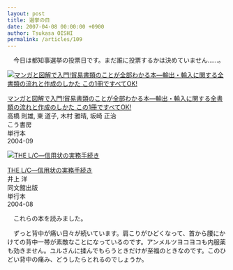 ```yaml
---
layout: post
title: 選挙の日
date: 2007-04-08 00:00:00 +0900
author: Tsukasa OISHI
permalink: /articles/109
---
```



　今日は都知事選挙の投票日です。まだ誰に投票するかは決めていません……。  

 [![マンガと図解で入門!貿易書類のことが全部わかる本―輸出・輸入に関する全書類の流れと作成のしかた この1冊ですべてOK!](https://images-na.ssl-images-amazon.com/images/I/514EEGNN40L._SL160_.jpg "マンガと図解で入門!貿易書類のことが全部わかる本―輸出・輸入に関する全書類の流れと作成のしかた この1冊ですべてOK!")](http://www.amazon.co.jp/%E3%83%9E%E3%83%B3%E3%82%AC%E3%81%A8%E5%9B%B3%E8%A7%A3%E3%81%A7%E5%85%A5%E9%96%80-%E8%B2%BF%E6%98%93%E6%9B%B8%E9%A1%9E%E3%81%AE%E3%81%93%E3%81%A8%E3%81%8C%E5%85%A8%E9%83%A8%E3%82%8F%E3%81%8B%E3%82%8B%E6%9C%AC%E2%80%95%E8%BC%B8%E5%87%BA%E3%83%BB%E8%BC%B8%E5%85%A5%E3%81%AB%E9%96%A2%E3%81%99%E3%82%8B%E5%85%A8%E6%9B%B8%E9%A1%9E%E3%81%AE%E6%B5%81%E3%82%8C%E3%81%A8%E4%BD%9C%E6%88%90%E3%81%AE%E3%81%97%E3%81%8B%E3%81%9F-%E3%81%93%E3%81%AE1%E5%86%8A%E3%81%A7%E3%81%99%E3%81%B9%E3%81%A6OK-%E9%AB%98%E6%A9%8B-%E5%89%87%E9%9B%84/dp/4769608411%3FSubscriptionId%3DAKIAIKJECTBTL3JTYTKA%26tag%3Dkaeruspoon-22%26linkCode%3Dxm2%26camp%3D2025%26creative%3D165953%26creativeASIN%3D4769608411)  

 [マンガと図解で入門!貿易書類のことが全部わかる本―輸出・輸入に関する全書類の流れと作成のしかた この1冊ですべてOK!](http://www.amazon.co.jp/%E3%83%9E%E3%83%B3%E3%82%AC%E3%81%A8%E5%9B%B3%E8%A7%A3%E3%81%A7%E5%85%A5%E9%96%80-%E8%B2%BF%E6%98%93%E6%9B%B8%E9%A1%9E%E3%81%AE%E3%81%93%E3%81%A8%E3%81%8C%E5%85%A8%E9%83%A8%E3%82%8F%E3%81%8B%E3%82%8B%E6%9C%AC%E2%80%95%E8%BC%B8%E5%87%BA%E3%83%BB%E8%BC%B8%E5%85%A5%E3%81%AB%E9%96%A2%E3%81%99%E3%82%8B%E5%85%A8%E6%9B%B8%E9%A1%9E%E3%81%AE%E6%B5%81%E3%82%8C%E3%81%A8%E4%BD%9C%E6%88%90%E3%81%AE%E3%81%97%E3%81%8B%E3%81%9F-%E3%81%93%E3%81%AE1%E5%86%8A%E3%81%A7%E3%81%99%E3%81%B9%E3%81%A6OK-%E9%AB%98%E6%A9%8B-%E5%89%87%E9%9B%84/dp/4769608411%3FSubscriptionId%3DAKIAIKJECTBTL3JTYTKA%26tag%3Dkaeruspoon-22%26linkCode%3Dxm2%26camp%3D2025%26creative%3D165953%26creativeASIN%3D4769608411)  
高橋 則雄, 東 道子, 木村 雅晴, 坂崎 正治  
こう書房  
単行本  
2004-09  

 [![THE L/C―信用状の実務手続き](https://images-na.ssl-images-amazon.com/images/I/51yQbcTpUzL._SL160_.jpg "THE L/C―信用状の実務手続き")](http://www.amazon.co.jp/THE-L-C%E2%80%95%E4%BF%A1%E7%94%A8%E7%8A%B6%E3%81%AE%E5%AE%9F%E5%8B%99%E6%89%8B%E7%B6%9A%E3%81%8D-%E4%BA%95%E4%B8%8A-%E6%B4%8B/dp/4495674455%3FSubscriptionId%3DAKIAIKJECTBTL3JTYTKA%26tag%3Dkaeruspoon-22%26linkCode%3Dxm2%26camp%3D2025%26creative%3D165953%26creativeASIN%3D4495674455)  

 [THE L/C―信用状の実務手続き](http://www.amazon.co.jp/THE-L-C%E2%80%95%E4%BF%A1%E7%94%A8%E7%8A%B6%E3%81%AE%E5%AE%9F%E5%8B%99%E6%89%8B%E7%B6%9A%E3%81%8D-%E4%BA%95%E4%B8%8A-%E6%B4%8B/dp/4495674455%3FSubscriptionId%3DAKIAIKJECTBTL3JTYTKA%26tag%3Dkaeruspoon-22%26linkCode%3Dxm2%26camp%3D2025%26creative%3D165953%26creativeASIN%3D4495674455)  
井上 洋  
同文舘出版  
単行本  
2004-08  

　これらの本を読みました。  

　ずっと背中が痛い日々が続いています。肩こりがひどくなって、首から腰にかけての背中一帯が素敵なことになっているのです。アンメルツヨコヨコも内服薬も効きません。ユルさんに揉んでもらうときだけが至福のときなのです。このひどい背中の痛み、どうしたらとれるのでしょうか。  

